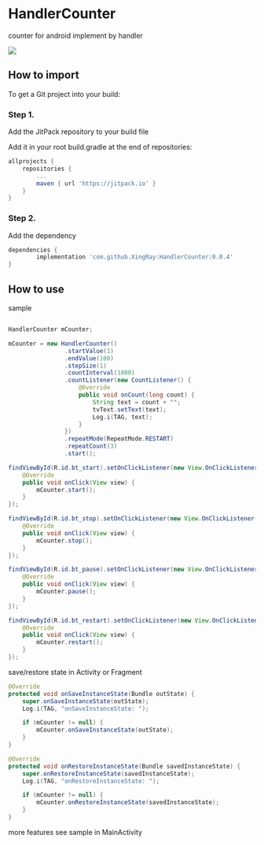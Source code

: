 # HandlerCounter
counter for android implement by handler

[![](https://jitpack.io/v/XingRay/HandlerCounter.svg)](https://jitpack.io/#XingRay/HandlerCounter)

## How to import
To get a Git project into your build:

### Step 1. 
Add the JitPack repository to your build file

Add it in your root build.gradle at the end of repositories:

```groovy
allprojects {
	repositories {
		...
		maven { url 'https://jitpack.io' }
	}
}
```

### Step 2. 
Add the dependency

```groovy
dependencies {
		implementation 'com.github.XingRay:HandlerCounter:0.0.4'
}
```

## How to use

sample 

```java

HandlerCounter mCounter;

mCounter = new HandlerCounter()
                .startValue(1)
                .endValue(100)
                .stepSize(1)
                .countInterval(1000)
                .countListener(new CountListener() {
                    @Override
                    public void onCount(long count) {
                        String text = count + "";
                        tvText.setText(text);
                        Log.i(TAG, text);
                    }
                })
                .repeatMode(RepeatMode.RESTART)
                .repeatCount(3)
                .start();

findViewById(R.id.bt_start).setOnClickListener(new View.OnClickListener() {
	@Override
	public void onClick(View view) {
		mCounter.start();
	}
});

findViewById(R.id.bt_stop).setOnClickListener(new View.OnClickListener() {
	@Override
	public void onClick(View view) {
		mCounter.stop();
	}
});

findViewById(R.id.bt_pause).setOnClickListener(new View.OnClickListener() {
	@Override
	public void onClick(View view) {
		mCounter.pause();
	}
});

findViewById(R.id.bt_restart).setOnClickListener(new View.OnClickListener() {
	@Override
	public void onClick(View view) {
		mCounter.restart();
	}
});

```

save/restore state in Activity or Fragment
```java
@Override
protected void onSaveInstanceState(Bundle outState) {
	super.onSaveInstanceState(outState);
	Log.i(TAG, "onSaveInstanceState: ");

	if (mCounter != null) {
		mCounter.onSaveInstanceState(outState);
	}
}

@Override
protected void onRestoreInstanceState(Bundle savedInstanceState) {
	super.onRestoreInstanceState(savedInstanceState);
	Log.i(TAG, "onRestoreInstanceState: ");

	if (mCounter != null) {
		mCounter.onRestoreInstanceState(savedInstanceState);
	}
}
```

more features see sample in MainActivity